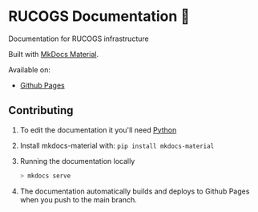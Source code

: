 # RUCOGS Documentation 📃

Documentation for RUCOGS infrastructure

Built with [MkDocs Material](https://squidfunk.github.io/mkdocs-material/).

Available on:

- [Github Pages](https://rucogs.github.io/rucogs-docs)

## Contributing

1. To edit the documentation it you'll need [Python](https://www.python.org/downloads/)

2. Install mkdocs-material with:
   `pip install mkdocs-material`

3. Running the documentation locally

   ```bash
   > mkdocs serve
   ```

4. The documentation automatically builds and deploys to Github Pages when you push to the main branch.
